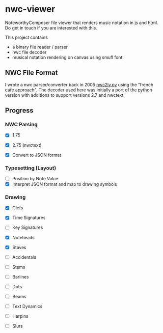 # nwc-viewer
NoteworthyComposer file viewer that renders music notation in js and html. Do get in touch if you are interested with this.

This project contains
- a binary file reader / parser
- nwc file decoder
- musical notation rendering on canvas using smufl font

## NWC File Format
I wrote a nwc parser/converter back in 2005 [nwc2ly.py](https://github.com/zz85/nwc2ly.py) using the "french cafe approach". The decoder used here was initially a port of the python version with additions to support versions 2.7 and nwctext.

## Progress

### NWC Parsing
- [x] 1.75
- [x] 2.75 (nwctext)

- [x] Convert to JSON format

### Typesetting (Layout)
- [ ] Position by Note Value
- [x] Interpret JSON format and map to drawing symbols

### Drawing
- [x] Clefs
- [x] Time Signatures
- [ ] Key Signatures
- [x] Noteheads
- [x] Staves
- [ ] Accidentals
- [ ] Stems
- [ ] Barlines
- [ ] Dots
- [ ] Beams
- [ ] Text Dynamics
- [ ] Harpins
- [ ] Slurs

